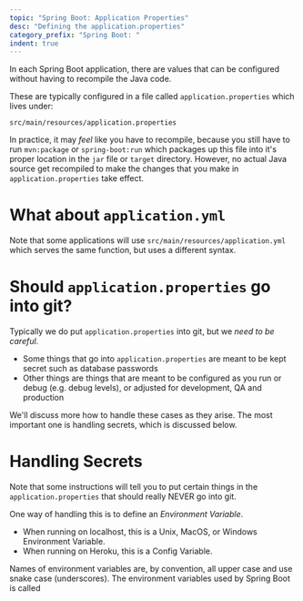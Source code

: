 ```yaml
---
topic: "Spring Boot: Application Properties"
desc: "Defining the application.properties"
category_prefix: "Spring Boot: "
indent: true
---
```


In each Spring Boot application, there are values that can be configured without having to recompile the Java code. 

These are typically configured in a file called `application.properties` which lives under:

```
src/main/resources/application.properties
```

In practice, it may *feel* like you have to recompile,
because you still have to run `mvn:package` or `spring-boot:run` which packages up this file into it's proper location
in the `jar` file or `target` directory. However, no actual Java source get recompiled to make the changes that you make
in `application.properties` take effect.

# What about `application.yml`

Note that some applications will use `src/main/resources/application.yml` which serves the same function, but uses
a different syntax.

# Should `application.properties` go into git?

Typically we do put `application.properties` into git, but we *need to be careful*.   
* Some things that go into `application.properties` are meant to be kept secret such as database passwords
* Other things are things that are meant to be configured as you run or debug (e.g. debug levels), or adjusted for development, QA and production

We'll discuss more how to handle these cases as they arise.  The most important one is handling secrets, which is discussed below.

# Handling Secrets

Note that some instructions will tell you to put certain things in the `application.properties` that should really NEVER go into git.

One way of handling this is to define an *Environment Variable*.   

* When running on localhost, this is a Unix, MacOS, or Windows Environment Variable.
* When running on Heroku, this is a Config Variable.

Names of environment variables are, by convention, all upper case and use snake case (underscores).  The environment variables used 
by Spring Boot is called 
